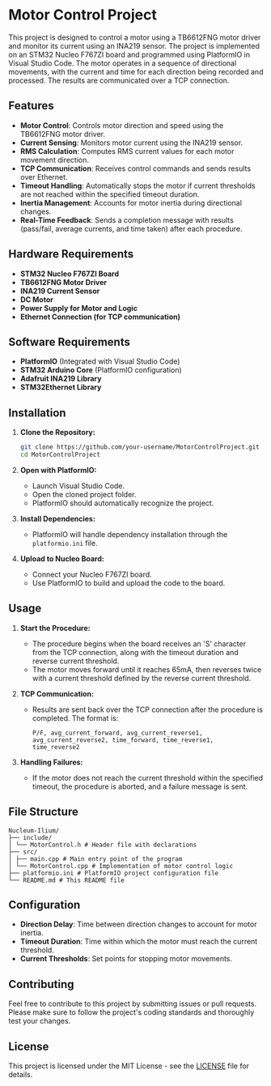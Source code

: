 # Motor Control Project

This project is designed to control a motor using a TB6612FNG motor driver and monitor its current using an INA219 sensor. The project is implemented on an STM32 Nucleo F767ZI board and programmed using PlatformIO in Visual Studio Code. The motor operates in a sequence of directional movements, with the current and time for each direction being recorded and processed. The results are communicated over a TCP connection.

## Features

- **Motor Control**: Controls motor direction and speed using the TB6612FNG motor driver.
- **Current Sensing**: Monitors motor current using the INA219 sensor.
- **RMS Calculation**: Computes RMS current values for each motor movement direction.
- **TCP Communication**: Receives control commands and sends results over Ethernet.
- **Timeout Handling**: Automatically stops the motor if current thresholds are not reached within the specified timeout duration.
- **Inertia Management**: Accounts for motor inertia during directional changes.
- **Real-Time Feedback**: Sends a completion message with results (pass/fail, average currents, and time taken) after each procedure.

## Hardware Requirements

- **STM32 Nucleo F767ZI Board**
- **TB6612FNG Motor Driver**
- **INA219 Current Sensor**
- **DC Motor**
- **Power Supply for Motor and Logic**
- **Ethernet Connection (for TCP communication)**

## Software Requirements

- **PlatformIO** (Integrated with Visual Studio Code)
- **STM32 Arduino Core** (PlatformIO configuration)
- **Adafruit INA219 Library**
- **STM32Ethernet Library**

## Installation

1. **Clone the Repository:**

    ```sh
    git clone https://github.com/your-username/MotorControlProject.git
    cd MotorControlProject
    ```

2. **Open with PlatformIO:**
   - Launch Visual Studio Code.
   - Open the cloned project folder.
   - PlatformIO should automatically recognize the project.

3. **Install Dependencies:**
   - PlatformIO will handle dependency installation through the `platformio.ini` file.

4. **Upload to Nucleo Board:**
   - Connect your Nucleo F767ZI board.
   - Use PlatformIO to build and upload the code to the board.

## Usage

1. **Start the Procedure:**
   - The procedure begins when the board receives an 'S' character from the TCP connection, along with the timeout duration and reverse current threshold.
   - The motor moves forward until it reaches 65mA, then reverses twice with a current threshold defined by the reverse current threshold.

2. **TCP Communication:**
   - Results are sent back over the TCP connection after the procedure is completed. The format is:
     ```
     P/F, avg_current_forward, avg_current_reverse1, avg_current_reverse2, time_forward, time_reverse1, time_reverse2
     ```

3. **Handling Failures:**
   - If the motor does not reach the current threshold within the specified timeout, the procedure is aborted, and a failure message is sent.

## File Structure
```
Nucleum-Ilium/
├── include/
│ └── MotorControl.h # Header file with declarations
├── src/
│ ├── main.cpp # Main entry point of the program
│ └── MotorControl.cpp # Implementation of motor control logic
├── platformio.ini # PlatformIO project configuration file
└── README.md # This README file
```

## Configuration

- **Direction Delay**: Time between direction changes to account for motor inertia.
- **Timeout Duration**: Time within which the motor must reach the current threshold.
- **Current Thresholds**: Set points for stopping motor movements.

## Contributing

Feel free to contribute to this project by submitting issues or pull requests. Please make sure to follow the project's coding standards and thoroughly test your changes.

## License

This project is licensed under the MIT License - see the [LICENSE](LICENSE) file for details.
